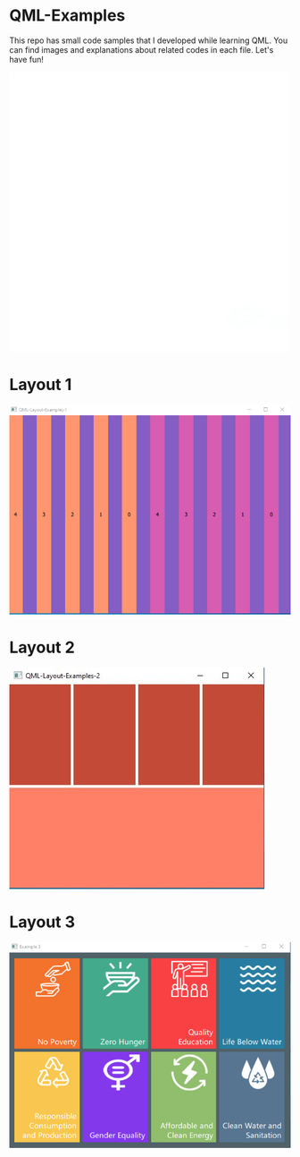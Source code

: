 # QML-Examples

This repo has small code samples that I developed while learning QML. You can find images and explanations about related codes in each file. Let's have fun!


![](fun-code.gif)

# Layout 1
![](Layout-Example-1.png)

# Layout 2
![](Layout-Example-2.JPG)

# Layout 3
![](Layout-Example-3.png)




